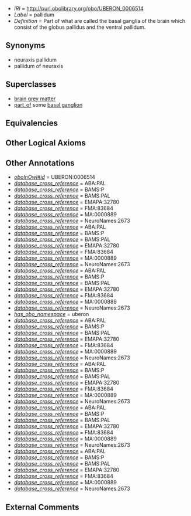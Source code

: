  * *IRI* = http://purl.obolibrary.org/obo/UBERON_0006514
 * *Label* = pallidum
 * *Definition* = Part of what are called the basal ganglia of the brain which consist of the globus pallidus and the ventral pallidum.

## Synonyms

 * neuraxis pallidum
 * pallidum of neuraxis

## Superclasses

 * [brain grey matter](../../UBERON/28/UBERON_0003528.md)
 * [part_of](../../BFO/50/BFO_0000050.md) some [basal ganglion](../../UBERON/20/UBERON_0002420.md)

## Equivalencies


## Other Logical Axioms


## Other Annotations

 * *[oboInOwl#id](../../id/oboInOwl#id.md)* = UBERON:0006514
 * *[database_cross_reference](../../ef/oboInOwl#hasDbXref.md)* = ABA:PAL
 * *[database_cross_reference](../../ef/oboInOwl#hasDbXref.md)* = BAMS:P
 * *[database_cross_reference](../../ef/oboInOwl#hasDbXref.md)* = BAMS:PAL
 * *[database_cross_reference](../../ef/oboInOwl#hasDbXref.md)* = EMAPA:32780
 * *[database_cross_reference](../../ef/oboInOwl#hasDbXref.md)* = FMA:83684
 * *[database_cross_reference](../../ef/oboInOwl#hasDbXref.md)* = MA:0000889
 * *[database_cross_reference](../../ef/oboInOwl#hasDbXref.md)* = NeuroNames:2673
 * *[database_cross_reference](../../ef/oboInOwl#hasDbXref.md)* = ABA:PAL
 * *[database_cross_reference](../../ef/oboInOwl#hasDbXref.md)* = BAMS:P
 * *[database_cross_reference](../../ef/oboInOwl#hasDbXref.md)* = BAMS:PAL
 * *[database_cross_reference](../../ef/oboInOwl#hasDbXref.md)* = EMAPA:32780
 * *[database_cross_reference](../../ef/oboInOwl#hasDbXref.md)* = FMA:83684
 * *[database_cross_reference](../../ef/oboInOwl#hasDbXref.md)* = MA:0000889
 * *[database_cross_reference](../../ef/oboInOwl#hasDbXref.md)* = NeuroNames:2673
 * *[database_cross_reference](../../ef/oboInOwl#hasDbXref.md)* = ABA:PAL
 * *[database_cross_reference](../../ef/oboInOwl#hasDbXref.md)* = BAMS:P
 * *[database_cross_reference](../../ef/oboInOwl#hasDbXref.md)* = BAMS:PAL
 * *[database_cross_reference](../../ef/oboInOwl#hasDbXref.md)* = EMAPA:32780
 * *[database_cross_reference](../../ef/oboInOwl#hasDbXref.md)* = FMA:83684
 * *[database_cross_reference](../../ef/oboInOwl#hasDbXref.md)* = MA:0000889
 * *[database_cross_reference](../../ef/oboInOwl#hasDbXref.md)* = NeuroNames:2673
 * *[has_obo_namespace](../../ce/oboInOwl#hasOBONamespace.md)* = uberon
 * *[database_cross_reference](../../ef/oboInOwl#hasDbXref.md)* = ABA:PAL
 * *[database_cross_reference](../../ef/oboInOwl#hasDbXref.md)* = BAMS:P
 * *[database_cross_reference](../../ef/oboInOwl#hasDbXref.md)* = BAMS:PAL
 * *[database_cross_reference](../../ef/oboInOwl#hasDbXref.md)* = EMAPA:32780
 * *[database_cross_reference](../../ef/oboInOwl#hasDbXref.md)* = FMA:83684
 * *[database_cross_reference](../../ef/oboInOwl#hasDbXref.md)* = MA:0000889
 * *[database_cross_reference](../../ef/oboInOwl#hasDbXref.md)* = NeuroNames:2673
 * *[database_cross_reference](../../ef/oboInOwl#hasDbXref.md)* = ABA:PAL
 * *[database_cross_reference](../../ef/oboInOwl#hasDbXref.md)* = BAMS:P
 * *[database_cross_reference](../../ef/oboInOwl#hasDbXref.md)* = BAMS:PAL
 * *[database_cross_reference](../../ef/oboInOwl#hasDbXref.md)* = EMAPA:32780
 * *[database_cross_reference](../../ef/oboInOwl#hasDbXref.md)* = FMA:83684
 * *[database_cross_reference](../../ef/oboInOwl#hasDbXref.md)* = MA:0000889
 * *[database_cross_reference](../../ef/oboInOwl#hasDbXref.md)* = NeuroNames:2673
 * *[database_cross_reference](../../ef/oboInOwl#hasDbXref.md)* = ABA:PAL
 * *[database_cross_reference](../../ef/oboInOwl#hasDbXref.md)* = BAMS:P
 * *[database_cross_reference](../../ef/oboInOwl#hasDbXref.md)* = BAMS:PAL
 * *[database_cross_reference](../../ef/oboInOwl#hasDbXref.md)* = EMAPA:32780
 * *[database_cross_reference](../../ef/oboInOwl#hasDbXref.md)* = FMA:83684
 * *[database_cross_reference](../../ef/oboInOwl#hasDbXref.md)* = MA:0000889
 * *[database_cross_reference](../../ef/oboInOwl#hasDbXref.md)* = NeuroNames:2673
 * *[database_cross_reference](../../ef/oboInOwl#hasDbXref.md)* = ABA:PAL
 * *[database_cross_reference](../../ef/oboInOwl#hasDbXref.md)* = BAMS:P
 * *[database_cross_reference](../../ef/oboInOwl#hasDbXref.md)* = BAMS:PAL
 * *[database_cross_reference](../../ef/oboInOwl#hasDbXref.md)* = EMAPA:32780
 * *[database_cross_reference](../../ef/oboInOwl#hasDbXref.md)* = FMA:83684
 * *[database_cross_reference](../../ef/oboInOwl#hasDbXref.md)* = MA:0000889
 * *[database_cross_reference](../../ef/oboInOwl#hasDbXref.md)* = NeuroNames:2673

## External Comments

